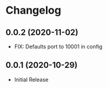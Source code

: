 # Changelog

## 0.0.2 (2020-11-02)
-	FIX: Defaults port to 10001 in config

## 0.0.1 (2020-10-29)
-	Initial Release
